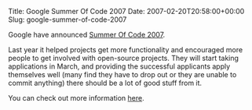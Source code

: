 Title: Google Summer Of Code 2007
Date: 2007-02-20T20:58:00+00:00
Slug: google-summer-of-code-2007

Google have announced <a href="http://google-code-updates.blogspot.com/2007/02/speaking-of-summer.html">Summer Of Code 2007</a>.

Last year it helped projects get more functionality and encouraged more people to get involved with open-source projects.  They will start taking applications in March, and providing the successful applicants apply themselves well (many find they have to drop out or they are unable to commit anything) there should be a lot of good stuff from it.

You can check out more information <a href="http://code.google.com/soc/">here</a>.

